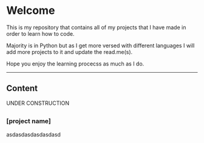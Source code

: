 # Welcome
This is my repository that contains all of my projects that I have made in order to learn how to code.

Majority is in Python but as I get more versed with different languages I will add more projects to it and update the read.me(s).

Hope you enjoy the learning procecss as much as I do.

---

## Content
UNDER CONSTRUCTION

[]()
[]()
[]()
[]()
[]()
[]()
[]()
[]()
[]()
[]()
[]()
[]()
[]()
---

### [project name]
asdasdasdasdasdasd
